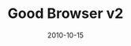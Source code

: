 ---
title: "Good Browser v2"
description: "Broadcast Your Cause"
date: "2010-10-15"
contact: "jcramer@mozilla.com"

product:
  -
    name: "Good Browser"
    icon: "./images/good-browser-v2-icon.svg"
    hero:
      -
        title: "Wear your cause on the web"
        text: "Choose from curated, mission-driven campaigns. Wear and share your cause and earn money for your cause! It’s a win-win."
        cta: "Get Started"
        image: "./images/good-browser-v2-hero.png"
    facets:
      -
        title: "Choose a cause"
        text: "We’ll curate timely campaigns from partners like Greenpeace, Committee to Protect Journalists, and more. Choose one to support for the month. Stick around to stay in the know about exciting mission-driven work happening now."
        image: "./images/good-browser-v2-facet-1.png"
      -
        title: "Wear it, loud and proud"
        text: "Get an fun initiative badge to attach to your online profiles! Others can hover and click on it to learn about your initiative."
        image: "./images/good-browser-v2-facet-2.png"
      -
        title: "Get honorary memberships"
        text: "Get an honorary membership when you’re a top contributor to a campaign! That could mean a special invite or subscription or swag."
        image: "./images/good-browser-v2-facet-3.png"
      -
        title: "Nominate Partner Organizations"
        text: "Spearhead a mission-aligned organization that might benefit from Good Browser. Or apply to partner with Good Browser and join its network of companies, big and small, doing good on the Web."
        image: "./images/good-browser-v2-facet-4.png"
---